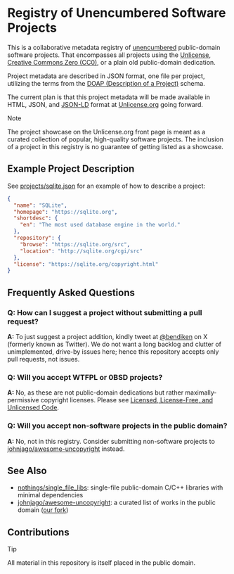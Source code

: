 # Registry of Unencumbered Software Projects

This is a collaborative metadata registry of
[unencumbered](https://ar.to/2010/01/dissecting-the-unlicense)
public-domain software projects. That encompasses all projects using the
[Unlicense](https://unlicense.org), [Creative Commons Zero
(CC0)](https://creativecommons.org/publicdomain/zero/1.0/), or a plain
old public-domain dedication.

Project metadata are described in JSON format, one file per project,
utilizing the terms from the [DOAP (Description of a
Project)](https://github.com/ewilderj/doap) schema.

The current plan is that this project metadata will be made available in
HTML, JSON, and [JSON-LD](https://en.wikipedia.org/wiki/JSON-LD) format
at [Unlicense.org](https://unlicense.org) going forward.

> [!NOTE]
> The project showcase on the Unlicense.org front page is meant as a curated
> collection of popular, high-quality software projects. The inclusion of a
> project in this registry is no guarantee of getting listed as a showcase.

## Example Project Description

See
[projects/sqlite.json](https://github.com/unlicense/unencumbered-software/blob/master/projects/sqlite.json)
for an example of how to describe a project:

``` json
{
  "name": "SQLite",
  "homepage": "https://sqlite.org",
  "shortdesc": {
    "en": "The most used database engine in the world."
  },
  "repository": {
    "browse": "https://sqlite.org/src",
    "location": "http://sqlite.org/cgi/src"
  },
  "license": "https://sqlite.org/copyright.html"
}
```

## Frequently Asked Questions

### Q: How can I suggest a project without submitting a pull request?

**A:** To just suggest a project addition, kindly tweet at
[@bendiken](https://x.com/bendiken) on X (formerly known as Twitter).
We do not want a long backlog and clutter of unimplemented, drive-by issues
here; hence this repository accepts only pull requests, not issues.

### Q: Will you accept WTFPL or 0BSD projects?

**A:** No, as these are not public-domain dedications but rather
maximally-permissive copyright licenses. Please see [Licensed,
License-Free, and Unlicensed
Code](https://ar.to/2010/12/licensing-and-unlicensing).

### Q: Will you accept non-software projects in the public domain?

**A:** No, not in this registry. Consider submitting non-software
projects to
[johnjago/awesome-uncopyright](https://github.com/johnjago/awesome-uncopyright)
instead.

## See Also

- [nothings/single_file_libs](https://github.com/nothings/single_file_libs):
  single-file public-domain C/C++ libraries with minimal dependencies
- [johnjago/awesome-uncopyright](https://github.com/johnjago/awesome-uncopyright):
  a curated list of works in the public domain
  ([our fork](https://github.com/unlicense/awesome-uncopyright))

## Contributions

> [!TIP]
> All material in this repository is itself placed in the public domain.
